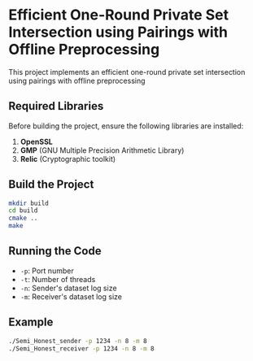 # Efficient One-Round Private Set Intersection using Pairings with Offline Preprocessing

This project implements an efficient one-round private set intersection using pairings with offline preprocessing

## Required Libraries
Before building the project, ensure the following libraries are installed:

1. **OpenSSL**
2. **GMP** (GNU Multiple Precision Arithmetic Library)
3. **Relic** (Cryptographic toolkit)

## Build the Project

```bash
mkdir build
cd build
cmake ..
make
```

## Running the Code
- `-p`: Port number
- `-t`: Number of threads
- `-n`: Sender's dataset log size
- `-m`: Receiver's dataset log size

## Example
``` bash
./Semi_Honest_sender -p 1234 -n 8 -m 8
./Semi_Honest_receiver -p 1234 -n 8 -m 8
```
